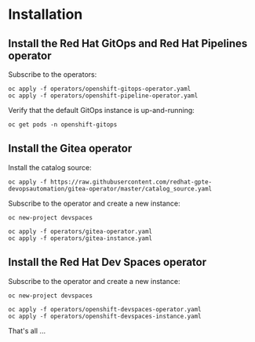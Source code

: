 # Installation

## Install the Red Hat GitOps and Red Hat Pipelines operator

Subscribe to the operators:

```shell
oc apply -f operators/openshift-gitops-operator.yaml
oc apply -f operators/openshift-pipeline-operator.yaml
```

Verify that the default GitOps instance is up-and-running:

```shell
oc get pods -n openshift-gitops
```

## Install the Gitea operator

Install the catalog source:

```shell
oc apply -f https://raw.githubusercontent.com/redhat-gpte-devopsautomation/gitea-operator/master/catalog_source.yaml
```

Subscribe to the operator and create a new instance:

```shell
oc new-project devspaces

oc apply -f operators/gitea-operator.yaml
oc apply -f operators/gitea-instance.yaml
```

## Install the Red Hat Dev Spaces operator

Subscribe to the operator and create a new instance:

```shell
oc new-project devspaces

oc apply -f operators/openshift-devspaces-operator.yaml
oc apply -f operators/openshift-devspaces-instance.yaml
```

That's all ...
